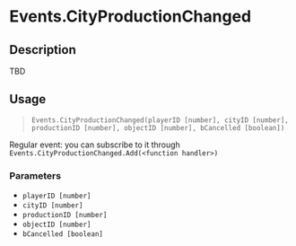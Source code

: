 # Events.CityProductionChanged
## Description
TBD

## Usage
> `Events.CityProductionChanged(playerID [number], cityID [number], productionID [number], objectID [number], bCancelled [boolean])`

Regular event: you can subscribe to it through `Events.CityProductionChanged.Add(<function handler>)`

### Parameters
- `playerID [number]`
- `cityID [number]`
- `productionID [number]`
- `objectID [number]`
- `bCancelled [boolean]`